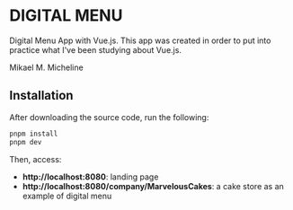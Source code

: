 # DIGITAL MENU

Digital Menu App with Vue.js. This app was created in order to put into practice what I've been studying about Vue.js.

Mikael M. Micheline

## Installation

After downloading the source code, run the following:

```bash
pnpm install
pnpm dev
```

Then, access:

- **http://localhost:8080**: landing page
- **http://localhost:8080/company/MarvelousCakes**: a cake store as an example of digital menu

